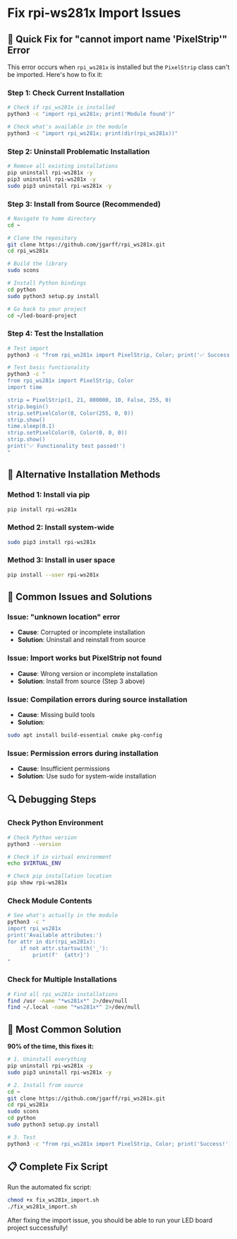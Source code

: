 # Fix rpi-ws281x Import Issues

## 🚨 Quick Fix for "cannot import name 'PixelStrip'" Error

This error occurs when `rpi_ws281x` is installed but the `PixelStrip` class can't be imported. Here's how to fix it:

### **Step 1: Check Current Installation**
```bash
# Check if rpi_ws281x is installed
python3 -c "import rpi_ws281x; print('Module found')"

# Check what's available in the module
python3 -c "import rpi_ws281x; print(dir(rpi_ws281x))"
```

### **Step 2: Uninstall Problematic Installation**
```bash
# Remove all existing installations
pip uninstall rpi-ws281x -y
pip3 uninstall rpi-ws281x -y
sudo pip3 uninstall rpi-ws281x -y
```

### **Step 3: Install from Source (Recommended)**
```bash
# Navigate to home directory
cd ~

# Clone the repository
git clone https://github.com/jgarff/rpi_ws281x.git
cd rpi_ws281x

# Build the library
sudo scons

# Install Python bindings
cd python
sudo python3 setup.py install

# Go back to your project
cd ~/led-board-project
```

### **Step 4: Test the Installation**
```bash
# Test import
python3 -c "from rpi_ws281x import PixelStrip, Color; print('✅ Success!')"

# Test basic functionality
python3 -c "
from rpi_ws281x import PixelStrip, Color
import time

strip = PixelStrip(1, 21, 800000, 10, False, 255, 0)
strip.begin()
strip.setPixelColor(0, Color(255, 0, 0))
strip.show()
time.sleep(0.1)
strip.setPixelColor(0, Color(0, 0, 0))
strip.show()
print('✅ Functionality test passed!')
"
```

## 🔧 Alternative Installation Methods

### **Method 1: Install via pip**
```bash
pip install rpi-ws281x
```

### **Method 2: Install system-wide**
```bash
sudo pip3 install rpi-ws281x
```

### **Method 3: Install in user space**
```bash
pip install --user rpi-ws281x
```

## 🐛 Common Issues and Solutions

### **Issue: "unknown location" error**
- **Cause**: Corrupted or incomplete installation
- **Solution**: Uninstall and reinstall from source

### **Issue: Import works but PixelStrip not found**
- **Cause**: Wrong version or incomplete installation
- **Solution**: Install from source (Step 3 above)

### **Issue: Compilation errors during source installation**
- **Cause**: Missing build tools
- **Solution**: 
```bash
sudo apt install build-essential cmake pkg-config
```

### **Issue: Permission errors during installation**
- **Cause**: Insufficient permissions
- **Solution**: Use sudo for system-wide installation

## 🔍 Debugging Steps

### **Check Python Environment**
```bash
# Check Python version
python3 --version

# Check if in virtual environment
echo $VIRTUAL_ENV

# Check pip installation location
pip show rpi-ws281x
```

### **Check Module Contents**
```bash
# See what's actually in the module
python3 -c "
import rpi_ws281x
print('Available attributes:')
for attr in dir(rpi_ws281x):
    if not attr.startswith('_'):
        print(f'  {attr}')
"
```

### **Check for Multiple Installations**
```bash
# Find all rpi_ws281x installations
find /usr -name "*ws281x*" 2>/dev/null
find ~/.local -name "*ws281x*" 2>/dev/null
```

## 🎯 Most Common Solution

**90% of the time, this fixes it:**
```bash
# 1. Uninstall everything
pip uninstall rpi-ws281x -y
sudo pip3 uninstall rpi-ws281x -y

# 2. Install from source
cd ~
git clone https://github.com/jgarff/rpi_ws281x.git
cd rpi_ws281x
sudo scons
cd python
sudo python3 setup.py install

# 3. Test
python3 -c "from rpi_ws281x import PixelStrip, Color; print('Success!')"
```

## 📋 Complete Fix Script

Run the automated fix script:
```bash
chmod +x fix_ws281x_import.sh
./fix_ws281x_import.sh
```

After fixing the import issue, you should be able to run your LED board project successfully! 